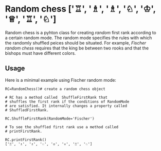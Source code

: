 # Random chess ['♖', '♗', '♗', '♘', '♔', '♕', '♖', '♘']

Random chess is a pyhton class for creating *random* first rank according to a certain random mode. The random mode
    specifies the rules with which the randomly shuffled peices should be situated. For example, *Fischer random chess* requires that the king be between two rooks and that the bishops must have different colors.

## Usage
Here is a minimal example using Fischer random mode:

```
RC=RandomChess()# create a random chess object

# RC has a method called  ShuffleFirstRank that 
# shuffles the first rank if the conditions of RandomMode
# are satisfied. It internally changes a property called 
# ShuffledFirstRank. 

RC.ShuffleFirstRank(RandomMode='Fischer')

# To see the shuffled first rank use a method called
# printFirstRank.

RC.printFirstRank()
['♖', '♗', '♗', '♘', '♔', '♕', '♖', '♘']
```
